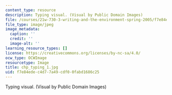 ```yaml
---
content_type: resource
description: Typing visual. (Visual by Public Domain Images)
file: /courses/21w-730-3-writing-and-the-environment-spring-2005/f7e84edec4d77a49cdf00fabd1686c25_chp_typing_1.jpg
file_type: image/jpeg
image_metadata:
  caption: ''
  credit: ''
  image-alt: ''
learning_resource_types: []
license: https://creativecommons.org/licenses/by-nc-sa/4.0/
ocw_type: OCWImage
resourcetype: Image
title: chp_typing_1.jpg
uid: f7e84ede-c4d7-7a49-cdf0-0fabd1686c25
---
```

Typing visual. (Visual by Public Domain Images)